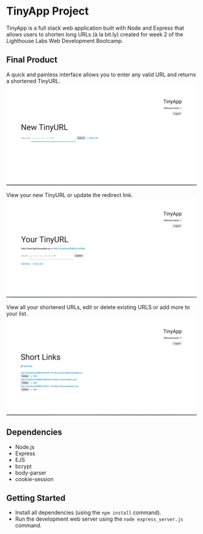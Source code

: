# TinyApp Project

TinyApp is a full stack web application built with Node and Express that allows users to shorten long URLs (à la bit.ly) created for week 2 of the Lighthouse Labs Web Development Bootcamp.

## Final Product

A quick and painless interface allows you to enter any valid URL and returns a shortened TinyURL.
!["screenshot of urls-new"](https://github.com/drhaliburton/TinyApp/blob/master/docs/urls-new.png?raw=true)

View your new TinyURL or update the redirect link.
!["screenshot of urls"](https://github.com/drhaliburton/TinyApp/blob/master/docs/urls.png?raw=true)

View all your shortened URLs, edit or delete existing URLS or add more to your list.
!["screenshot of urls-index"](https://github.com/drhaliburton/TinyApp/blob/master/docs/urls-index.png?raw=true)


## Dependencies

- Node.js
- Express
- EJS
- bcrypt
- body-parser
- cookie-session

## Getting Started

- Install all dependencies (using the `npm install` command).
- Run the development web server using the `node express_server.js` command.
